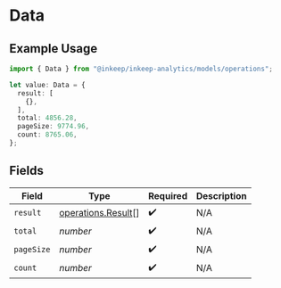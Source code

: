 # Data

## Example Usage

```typescript
import { Data } from "@inkeep/inkeep-analytics/models/operations";

let value: Data = {
  result: [
    {},
  ],
  total: 4856.28,
  pageSize: 9774.96,
  count: 8765.06,
};
```

## Fields

| Field                                                    | Type                                                     | Required                                                 | Description                                              |
| -------------------------------------------------------- | -------------------------------------------------------- | -------------------------------------------------------- | -------------------------------------------------------- |
| `result`                                                 | [operations.Result](../../models/operations/result.md)[] | :heavy_check_mark:                                       | N/A                                                      |
| `total`                                                  | *number*                                                 | :heavy_check_mark:                                       | N/A                                                      |
| `pageSize`                                               | *number*                                                 | :heavy_check_mark:                                       | N/A                                                      |
| `count`                                                  | *number*                                                 | :heavy_check_mark:                                       | N/A                                                      |